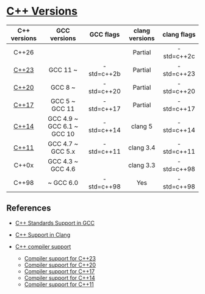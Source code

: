 # [C++ Versions](https://en.cppreference.com/w/cpp/compiler_support)

|                         C++ versions                         |        GCC versions        | GCC flags  | clang versions | clang flags |
| :----------------------------------------------------------: | :------------------------: | :--------: | :------------: | :---------: |
|                            C++26                             |                            |            |    Partial     | -std=c++2c  |
| [C++23](https://en.cppreference.com/w/cpp/compiler_support/23) |          GCC 11 ~          | -std=c++2b |    Partial     | -std=c++23  |
| [C++20](https://en.cppreference.com/w/cpp/compiler_support/20) |          GCC 8 ~           | -std=c++20 |    Partial     | -std=c++20  |
| [C++17](https://en.cppreference.com/w/cpp/compiler_support/17) |       GCC 5 ~ GCC 11       | -std=c++17 |    Partial     | -std=c++17  |
| [C++14](https://en.cppreference.com/w/cpp/compiler_support/14) | GCC 4.9 ~ GCC 6.1 ~ GCC 10 | -std=c++14 |    clang 5     | -std=c++14  |
| [C++11](https://en.cppreference.com/w/cpp/compiler_support/11) |     GCC 4.7 ~ GCC 5.x      | -std=c++11 |   clang 3.4    | -std=c++11  |
|                            C++0x                             |     GCC 4.3 ~ GCC 4.6      |            |   clang 3.3    | -std=c++98  |
|                            C++98                             |         ~ GCC 6.0          | -std=c++98 |      Yes       | -std=c++98  |



## References

- [C++ Standards Support in GCC](https://gcc.gnu.org/projects/cxx-status.html)

- [C++ Support in Clang](https://clang.llvm.org/cxx_status.html)
- [C++ compiler support](https://en.cppreference.com/w/cpp/compiler_support)
  - [Compiler support for C++23](https://en.cppreference.com/w/cpp/compiler_support/23)
  - [Compiler support for C++20](https://en.cppreference.com/w/cpp/compiler_support/20)
  - [Compiler support for C++17](https://en.cppreference.com/w/cpp/compiler_support/17)
  - [Compiler support for C++14](https://en.cppreference.com/w/cpp/compiler_support/14)
  - [Compiler support for C++11](https://en.cppreference.com/w/cpp/compiler_support/11)